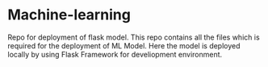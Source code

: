 # Machine-learning
Repo for deployment of flask model.
This repo contains all the files which is required for the deployment of ML Model. 
Here the model is deployed locally by using Flask Framework for develiopment environment.


